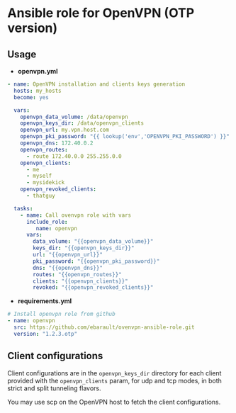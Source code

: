 # Ansible role for OpenVPN (OTP version)

## Usage

- **openvpn.yml**

```yml
- name: OpenVPN installation and clients keys generation
  hosts: my_hosts
  become: yes

  vars:
    openvpn_data_volume: /data/openvpn
    openvpn_keys_dir: /data/openvpn_clients
    openvpn_url: my.vpn.host.com
    openvpn_pki_password: "{{ lookup('env','OPENVPN_PKI_PASSWORD') }}"
    openvpn_dns: 172.40.0.2
    openvpn_routes:
      - route 172.40.0.0 255.255.0.0
    openvpn_clients:
      - me
      - myself
      - mysidekick
    openvpn_revoked_clients:
      - thatguy

  tasks:
    - name: Call ovenvpn role with vars
      include_role:
         name: openvpn
      vars:
        data_volume: "{{openvpn_data_volume}}"
        keys_dir: "{{openvpn_keys_dir}}"
        url: "{{openvpn_url}}"
        pki_password: "{{openvpn_pki_password}}"
        dns: "{{openvpn_dns}}"
        routes: "{{openvpn_routes}}"
        clients: "{{openvpn_clients}}"
        revoked: "{{openvpn_revoked_clients}}"
```

- **requirements.yml**

```yml
# Install openvpn role from github
- name: openvpn
  src: https://github.com/ebarault/ovenvpn-ansible-role.git
  version: "1.2.3.otp"
```

## Client configurations

Client configurations are in the `openvpn_keys_dir` directory for each client provided with the `openvpn_clients` param, for udp and tcp modes, in both strict and split tunneling flavors.

You may use scp on the OpenVPN host to fetch the client configurations.
